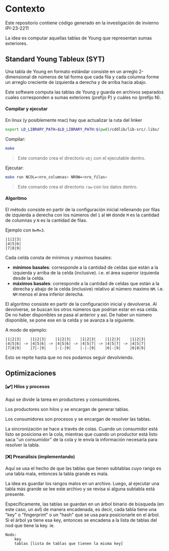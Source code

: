 # Contexto

Este repositorio contiene código generado
en la investigación de invierno IPI-23-2211

La idea es computar aquellas tablas de Young que
representan sumas exteriores.

## Standard Young Tableux (SYT)

Una tabla de Young en formato estándar consiste en
un arreglo 2-dimensional de números
de tal forma que cada fila y cada columna forme un
arreglo creciente de izquierda a derecha y de arriba
hacia abajo.

Este software computa las tablas de Young y guarda en
archivos separados cuales corresponden a sumas exteriores
(prefijo P) y cuáles no (prefijo N).

#### Compilar y ejecutar 

En linux (y posiblemente mac) hay que actualizar la ruta del linker
```sh
export LD_LIBRARY_PATH=$LD_LIBRARY_PATH:$(pwd)/cddlib/lib-src/.libs/
```

Compilar:
```sh
make
```
> Este comando crea el directorio `obj` con el ejecutable dentro.

Ejecutar:
```sh
make run NCOL=<nro_columnas> NROW=<nro_filas>
```
> Este comando crea el directorio `raw` con los datos dentro.


#### Algoritmo

El método consiste en partir de la configuración
inicial rellenando por filas de izquierda a derecha con
los números del `1` al `NM` donde `M` es la cantidad
de columnas y `N` es la cantidad de filas.

Ejemplo con `N=M=3`.

```
|1|2|3|
|4|5|6|
|7|8|9|
```

Cada celda consta de mínimos y máximos basales:

- **mínimos basales**: corresponde a la cantidad de celdas
que están a la izquierda y arriba de la celda (inclusive).
i.e. el área superior izquierda desde la celda.
- **máximos basales**: corresponde a la cantidad de celdas que
están a la derecha y abajo de la celda (inclusive) relativo
al número maximo `NM`.
i.e. `NM` menos el área inferior derecha.

El algoritmo consiste en partir de la configuración inicial
y devolverse. Al devolverse, se buscan los otros números
que podrían estar en esa celda. De no haber disponibles
se pasa al anterior y así. De haber un número disponible,
se pone ese en la celda y se avanza a la siguiente.

A modo de ejemplo:

```
|1|2|3|    |1|2|3|    |1|2|3|    |1|2|3|    |1|2|3|    |1|2|3|
|4|5|6| -> |4|5|6| -> |4|5|6| -> |4|5|7| -> |4|5|7| -> |4|5|7| 
|7|8|9|    |7|-|9|    |-|-|9|    |-|-|9|    |6|-|9|    |6|8|9|
```

Esto se repite hasta que no nos podamos seguir devolviendo.

## Optimizaciones

#### [:heavy_check_mark:] Hilos y procesos 

Aquí se divide la tarea en productores y consumidores.

Los productores son hilos y se encargan de generar tablas.

Los consumidores son procesos y se encargan de resolver las tablas.

La sincronización se hace a través de colas. Cuando un consumidor
está listo se posiciona en la cola, mientras que cuando un productor
está listo saca "un consumidor" de la cola y le envía la información
necesaria para resolver la tabla.

#### [:x:] Preanálisis (implementando)

Aquí se usa el hecho de que las tablas que tienen subtablas cuyo
rango es una tabla mala, entonces la tabla grande es mala.

La idea es guardar los rangos malos en un archivo. Luego, al ejecutar
una tabla más grande se lee este archivo y se revisa si alguna subtabla
está presente.

Específicamente, las tablas se guardan en un árbol binario de búsqueda
(en este caso, un avl) de manera encadenada, es decir, cada tabla
tiene una "key" o "fingerprint" o un "hash" que se usa para posicionarle
en el árbol. Si el árbol ya tiene esa key, entonces se encadena a la lista
de tablas del nod que tiene la key. ie.
```
Nodo: 
    key
    tablas [lista de tablas que tienen la misma key]
```
